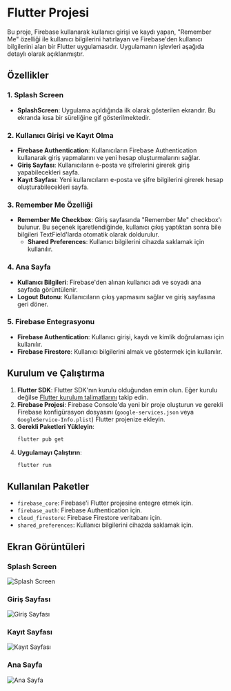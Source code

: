 # Flutter Projesi

Bu proje, Firebase kullanarak kullanıcı girişi ve kaydı yapan, "Remember Me" özelliği ile kullanıcı bilgilerini hatırlayan ve Firebase'den kullanıcı bilgilerini alan bir Flutter uygulamasıdır. Uygulamanın işlevleri aşağıda detaylı olarak açıklanmıştır.

## Özellikler

### 1. Splash Screen
- **SplashScreen**: Uygulama açıldığında ilk olarak gösterilen ekrandır. Bu ekranda kısa bir süreliğine gif gösterilmektedir.

### 2. Kullanıcı Girişi ve Kayıt Olma
- **Firebase Authentication**: Kullanıcıların Firebase Authentication kullanarak giriş yapmalarını ve yeni hesap oluşturmalarını sağlar.
- **Giriş Sayfası**: Kullanıcıların e-posta ve şifrelerini girerek giriş yapabilecekleri sayfa.
- **Kayıt Sayfası**: Yeni kullanıcıların e-posta ve şifre bilgilerini girerek hesap oluşturabilecekleri sayfa.

### 3. Remember Me Özelliği
- **Remember Me Checkbox**: Giriş sayfasında "Remember Me" checkbox'ı bulunur. Bu seçenek işaretlendiğinde, kullanıcı çıkış yaptıktan sonra bile bilgileri TextField'larda otomatik olarak doldurulur.
  - **Shared Preferences**: Kullanıcı bilgilerini cihazda saklamak için kullanılır.

### 4. Ana Sayfa
- **Kullanıcı Bilgileri**: Firebase'den alınan kullanıcı adı ve soyadı ana sayfada görüntülenir.
- **Logout Butonu**: Kullanıcıların çıkış yapmasını sağlar ve giriş sayfasına geri döner.

### 5. Firebase Entegrasyonu
- **Firebase Authentication**: Kullanıcı girişi, kaydı ve kimlik doğrulaması için kullanılır.
- **Firebase Firestore**: Kullanıcı bilgilerini almak ve göstermek için kullanılır.

## Kurulum ve Çalıştırma

1. **Flutter SDK**: Flutter SDK'nın kurulu olduğundan emin olun. Eğer kurulu değilse [Flutter kurulum talimatlarını](https://flutter.dev/docs/get-started/install) takip edin.
2. **Firebase Projesi**: Firebase Console'da yeni bir proje oluşturun ve gerekli Firebase konfigürasyon dosyasını (`google-services.json` veya `GoogleService-Info.plist`) Flutter projenize ekleyin.
3. **Gerekli Paketleri Yükleyin**:
    ```bash
    flutter pub get
    ```
4. **Uygulamayı Çalıştırın**:
    ```bash
    flutter run
    ```

## Kullanılan Paketler

- `firebase_core`: Firebase'i Flutter projesine entegre etmek için.
- `firebase_auth`: Firebase Authentication için.
- `cloud_firestore`: Firebase Firestore veritabanı için.
- `shared_preferences`: Kullanıcı bilgilerini cihazda saklamak için.

## Ekran Görüntüleri

### Splash Screen
![Splash Screen](assets/appimage/Launch-Screen.png)

### Giriş Sayfası
![Giriş Sayfası](assets/appimage/Login-Page.png)

### Kayıt Sayfası
![Kayıt Sayfası](assets/appimage/Create-Account-Page.png)

### Ana Sayfa
![Ana Sayfa](assets/appimage/Home-Page.png)

